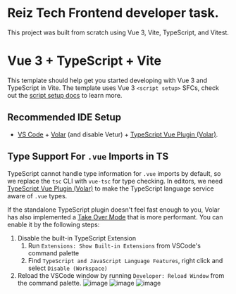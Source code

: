 # Reiz Tech Frontend developer task.

This project was built from scratch using Vue 3, Vite, TypeScript, and Vitest.

# Vue 3 + TypeScript + Vite

This template should help get you started developing with Vue 3 and TypeScript in Vite. The template uses Vue 3 `<script setup>` SFCs, check out the [script setup docs](https://v3.vuejs.org/api/sfc-script-setup.html#sfc-script-setup) to learn more.

## Recommended IDE Setup

- [VS Code](https://code.visualstudio.com/) + [Volar](https://marketplace.visualstudio.com/items?itemName=Vue.volar) (and disable Vetur) + [TypeScript Vue Plugin (Volar)](https://marketplace.visualstudio.com/items?itemName=Vue.vscode-typescript-vue-plugin).

## Type Support For `.vue` Imports in TS

TypeScript cannot handle type information for `.vue` imports by default, so we replace the `tsc` CLI with `vue-tsc` for type checking. In editors, we need [TypeScript Vue Plugin (Volar)](https://marketplace.visualstudio.com/items?itemName=Vue.vscode-typescript-vue-plugin) to make the TypeScript language service aware of `.vue` types.

If the standalone TypeScript plugin doesn't feel fast enough to you, Volar has also implemented a [Take Over Mode](https://github.com/johnsoncodehk/volar/discussions/471#discussioncomment-1361669) that is more performant. You can enable it by the following steps:

1. Disable the built-in TypeScript Extension
   1. Run `Extensions: Show Built-in Extensions` from VSCode's command palette
   2. Find `TypeScript and JavaScript Language Features`, right click and select `Disable (Workspace)`
2. Reload the VSCode window by running `Developer: Reload Window` from the command palette.
![image](https://github.com/seniorprodev/Vue3-Vite-TypeScript-Vitest/assets/108979490/aa16a606-72b5-434a-b6f6-a3d0181e677d)
![image](https://github.com/seniorprodev/Vue3-Vite-TypeScript-Vitest/assets/108979490/92d3a115-905e-4b84-8af7-8558d6a7cd58)
![image](https://github.com/seniorprodev/Vue3-Vite-TypeScript-Vitest/assets/108979490/0749f4e2-14ef-4aa6-83a6-7b455a52af10)



